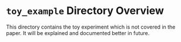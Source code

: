 # `toy_example` Directory Overview

This directory contains the toy experiment which is not covered in the paper. It will be explained and documented better in future.